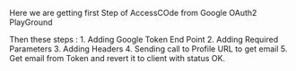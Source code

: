 Here we are getting first Step of AccessCOde from Google OAuth2 PlayGround

Then these steps : 
       1. Adding Google Token End Point
       2. Adding Required Parameters
       3. Adding Headers
       4. Sending call to  Profile URL to get email
       5. Get email from Token and revert it to client with status OK.
